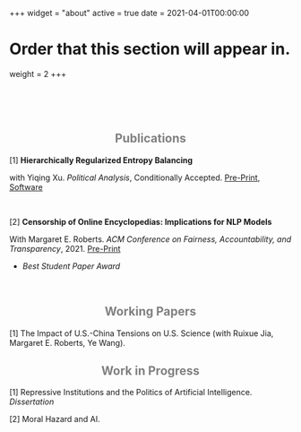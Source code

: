 +++
widget = "about"
active = true
date = 2021-04-01T00:00:00

# Order that this section will appear in.
weight = 2
+++


<br/><br/>
<br/>

<center><h2> <span style="color:grey"> Publications </span> </h2></center>

[1] **Hierarchically Regularized Entropy Balancing**
  
with Yiqing Xu. <em> Political Analysis</em>, Conditionally Accepted. [Pre-Print](https://papers.ssrn.com/sol3/papers.cfm?abstract_id=3807620), [Software](https://github.com/xuyiqing/hbal)

<br/>

[2] **Censorship of Online Encyclopedias: Implications for NLP Models**

With Margaret E. Roberts. <em>ACM Conference on Fairness, Accountability, and Transparency</em>, 2021. [Pre-Print](https://doi.org/10.1145/3442188.3445916)
<ul>
  <li> <em>Best Student Paper Award</em> </li>
</ul><br/>

<center><h2> <span style="color:grey"> Working Papers </span> </h2></center>
[1] The Impact of U.S.-China Tensions on U.S. Science (with Ruixue Jia, Margaret E. Roberts, Ye Wang).

<br/>
<center><h2> <span style="color:grey"> Work in Progress </span> </h2></center>

[1] Repressive Institutions and the Politics of Artificial Intelligence. *Dissertation*

[2] Moral Hazard and AI.

